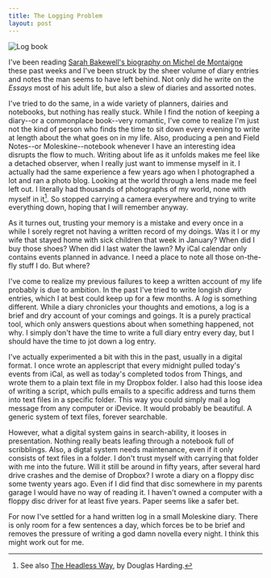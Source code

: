 ```yaml
---
title: The Logging Problem
layout: post
---
```


<img src="http://swedishpixels.com/bilder/log.jpg" alt="Log book" />

I've been reading [Sarah Bakewell's biography on Michel de Montaigne][1] these past weeks and I've been struck by the sheer volume of diary entries and notes the man seems to have left behind. Not only did he write on the *Essays* most of his adult life, but also a slew of diaries and assorted notes.

I've tried to do the same, in a wide variety of planners, dairies and notebooks, but nothing has really stuck. While I find the notion of keeping a diary--or a commonplace book--very romantic, I've come to realize I'm just not the kind of person who finds the time to sit down every evening to write at length about the what goes on in my life. Also, producing a pen and Field Notes--or Moleskine--notebook whenever I have an interesting idea disrupts the flow to much. Writing about life as it unfolds makes me feel like a detached observer, when I really just want to immense myself in it. I actually had the same experience a few years ago when I photographed a lot and ran a photo blog. Looking at the world through a lens made me feel left out. I literally had thousands of photographs of my world, none with myself in it[^1].  So stopped carrying a camera everywhere and trying to write everything down, hoping that I will remember anyway.

As it turnes out, trusting your memory is a mistake and every once in a while I sorely regret not having a written record of my doings. Was it I or my wife that stayed home with sick children that week in January? When did I buy those shoes? When did I last water the lawn? My iCal calendar only contains events planned in advance. I need a place to note all those on-the-fly stuff I do. But where?

I've come to realize my previous failures to keep a written account of my life probably is due to ambition. In the past I've tried to write longish *diary* entries, which I at best could keep up for a few months. A *log* is something different. While a diary chronicles your thoughts and emotions, a log is a brief and dry account of your comings and goings. It is a purely practical tool, which only answers questions about when something happened, not why. I simply don't have the time to write a full diary entry every day, but I should have the time to jot down a log entry.

I've actually experimented a bit with this in the past, usually in a digital format. I once wrote an applescript that every midnight pulled today's events from iCal, as well as today's completed todos from Things, and wrote them to a plain text file in my Dropbox folder. I also had this loose idea of writing a script, which pulls emails to a specific address and turns them into text files in a specific folder. This way you could simply mail a log message from any computer or iDevice. It would probably be beautiful. A generic system of text files, forever searchable.

However, what a digital system gains in search-ability, it looses in presentation. Nothing really beats leafing through a notebook full of scribblings. Also, a digtal system needs maintenance, even if it only consists of text files in a folder. I don't trust myself with carrying that folder with me into the future. Will it still be around in fifty years, after several hard drive crashes and the demise of Dropbox? I wrote a diary on a floppy disc some twenty years ago. Even if I did find that disc somewhere in my parents garage I would have no way of reading it. I haven't owned a computer with a floppy disc driver for at least five years. Paper seems like a safer bet.

For now I've settled for a hand written log in a small Moleskine diary. There is only room for a few sentences a day, which forces be to be brief and removes the pressure of writing a god damn novella every night. I think this might work out for me.

[1]: http://www.amazon.co.uk/How-Live-Montaigne-question-attempts/dp/0701178922

[^1]: See also [The Headless Way](http://www.headless.org/), by Douglas Harding.